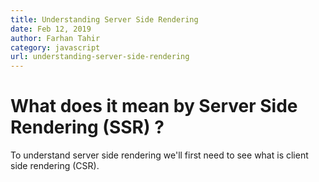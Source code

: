```yaml
---
title: Understanding Server Side Rendering
date: Feb 12, 2019
author: Farhan Tahir
category: javascript
url: understanding-server-side-rendering
---
```


# What does it mean by Server Side Rendering (SSR) ?

To understand server side rendering we'll first need to see what is client side rendering (CSR).